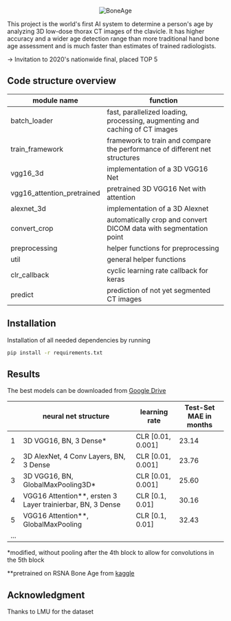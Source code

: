 <p align="center"><img src="https://raw.githubusercontent.com/leonvol/bwki-boneage-experiments/main/imgs/logo.png" alt="BoneAge"></p>

This project is the world's first AI system to determine a person's age by analyzing 3D low-dose thorax CT images of the clavicle. It has higher accuracy and a wider age detection range than more traditional hand bone age assessment and is much faster than estimates of trained radiologists.

&rarr; Invitation to 2020's nationwide final, placed TOP 5

## Code structure overview
| module name                | function                                                                                          |
|----------------------------|---------------------------------------------------------------------------------------------------|
| batch_loader               | fast, parallelized loading, processing, augmenting and caching of CT images                       |
| train_framework            | framework to train and compare the performance of different net structures                        |
| vgg16_3d                   | implementation of a 3D VGG16 Net                                                                  |
| vgg16_attention_pretrained | pretrained 3D VGG16 Net with attention                                                            |
| alexnet_3d                 | implementation of a 3D Alexnet                                                                    |
| convert_crop               | automatically crop and convert DICOM data with segmentation point                                 |
| preprocessing              | helper functions for preprocessing                                                                |
| util                       | general helper functions                                                                          |
| clr_callback               | cyclic learning rate callback for keras                                                           |
| predict                    | prediction of not yet segmented CT images                                                         |

## Installation 
Installation of all needed dependencies by running
```bash
pip install -r requirements.txt
```

## Results
The best models can be downloaded from [Google Drive](https://drive.google.com/drive/folders/1ax7hesbNFF8awU1AiC-yM3L72oZdFj6l?usp=sharing)

|   | neural net structure                                       | learning rate     | Test-Set MAE in months |
|---|------------------------------------------------------------|-------------------|-------------------------|
| 1 | 3D VGG16, BN, 3 Dense*                                     | CLR [0.01, 0.001] | 23.14                   |
| 2 | 3D AlexNet, 4 Conv Layers, BN, 3 Dense                     | CLR [0.01, 0.001] | 23.76                   |
| 3 | 3D VGG16, BN, GlobalMaxPooling3D*                          | CLR [0.01, 0.001] | 25.60                   |
| 4 | VGG16 Attention**, ersten 3 Layer trainierbar, BN, 3 Dense | CLR [0.1, 0.01]   | 30.16                   |
| 5 | VGG16 Attention**, GlobalMaxPooling                        | CLR [0.1, 0.01]   | 32.43                   |
| ...                                                                                                          |

*modified, without pooling after the 4th block to allow for convolutions in the 5th block

**pretrained on RSNA Bone Age from [kaggle](https://www.kaggle.com/kmader/attention-on-pretrained-vgg16-for-bone-age)

## Acknowledgment
Thanks to LMU for the dataset
